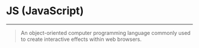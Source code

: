 # JS (JavaScript)
***
> An object-oriented computer programming language commonly used to create interactive effects within web browsers.